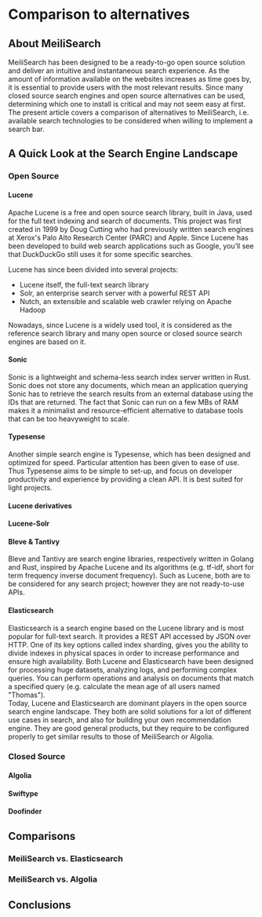 # Comparison to alternatives

## About MeiliSearch

MeiliSearch has been designed to be a ready-to-go open source solution and deliver an intuitive and instantaneous search experience. As the amount of information available on the websites increases as time goes by, it is essential to provide users with the most relevant results. Since many closed source search engines and open source alternatives can be used, determining which one to install is critical and may not seem easy at first.  
The present article covers a comparison of alternatives to MeiliSearch, i.e. available search technologies to be considered when willing to implement a search bar.  


## A Quick Look at the Search Engine Landscape

### Open Source

#### Lucene

Apache Lucene is a free and open source search library, built in Java, used for the full text indexing and search of documents. This project was first created in 1999 by Doug Cutting who had previously written search engines at Xerox's Palo Alto Research Center (PARC) and Apple. Since Lucene has been developed to build web search applications such as Google, you’ll see that DuckDuckGo still uses it for some specific searches.  

Lucene has since been divided into several projects:  
* Lucene itself, the full-text search library  
* Solr, an enterprise search server with a powerful REST API  
* Nutch, an extensible and scalable web crawler relying on Apache Hadoop  

Nowadays, since Lucene is a widely used tool, it is considered as the reference search library and many open source or closed source search engines are based on it.  

#### Sonic

Sonic is a lightweight and schema-less search index server written in Rust. Sonic does not store any documents, which mean an application querying Sonic has to retrieve the search results from an external database using the IDs that are returned. The fact that Sonic can run on a few MBs of RAM makes it a minimalist and resource-efficient alternative to database tools that can be too heavyweight to scale.  

#### Typesense

Another simple search engine is Typesense, which has been designed and optimized for speed. Particular attention has been given to ease of use. Thus Typesense aims to be simple to set-up, and focus on developer productivity and experience by providing a clean API. It is best suited for light projects.  

#### Lucene derivatives

#### Lucene-Solr

#### Bleve & Tantivy

Bleve and Tantivy are search engine libraries, respectively written in Golang and Rust, inspired by Apache Lucene and its algorithms (e.g. tf-idf, short for term frequency inverse document frequency). Such as Lucene, both are to be considered for any search project; however they are not ready-to-use APIs.  

#### Elasticsearch

Elasticsearch is a search engine based on the Lucene library and is most popular for full-text search. It provides a REST API accessed by JSON over HTTP. One of its key options called index sharding, gives you the ability to divide indexes in physical spaces in order to increase performance and ensure high availability. Both Lucene and Elasticsearch have been designed for processing huge datasets, analyzing logs, and performing complex queries. You can perform operations and analysis on documents that match a specified query (e.g. calculate the mean age of all users named "Thomas").  
Today, Lucene and Elasticsearch are dominant players in the open source search engine landscape. They both are solid solutions for a lot of different use cases in search, and also for building your own recommendation engine. They are good general products, but they require to be configured properly to get similar results to those of MeiliSearch or Algolia.  


### Closed Source

#### Algolia

#### Swiftype

#### Doofinder

## Comparisons

### MeiliSearch vs. Elasticsearch

### MeiliSearch vs. Algolia

## Conclusions

